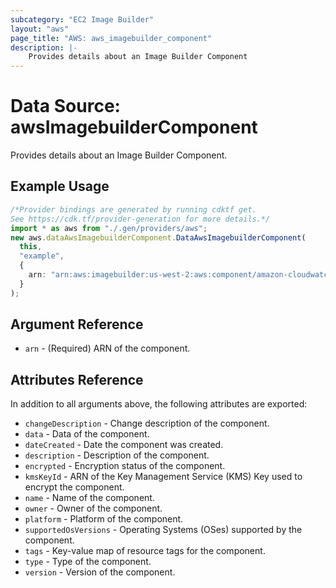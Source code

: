 ```yaml
---
subcategory: "EC2 Image Builder"
layout: "aws"
page_title: "AWS: aws_imagebuilder_component"
description: |-
    Provides details about an Image Builder Component
---
```


# Data Source: awsImagebuilderComponent

Provides details about an Image Builder Component.

## Example Usage

```typescript
/*Provider bindings are generated by running cdktf get.
See https://cdk.tf/provider-generation for more details.*/
import * as aws from "./.gen/providers/aws";
new aws.dataAwsImagebuilderComponent.DataAwsImagebuilderComponent(
  this,
  "example",
  {
    arn: "arn:aws:imagebuilder:us-west-2:aws:component/amazon-cloudwatch-agent-linux/1.0.0",
  }
);

```

## Argument Reference

* `arn` - (Required) ARN of the component.

## Attributes Reference

In addition to all arguments above, the following attributes are exported:

* `changeDescription` - Change description of the component.
* `data` - Data of the component.
* `dateCreated` - Date the component was created.
* `description` - Description of the component.
* `encrypted` - Encryption status of the component.
* `kmsKeyId` - ARN of the Key Management Service (KMS) Key used to encrypt the component.
* `name` - Name of the component.
* `owner` - Owner of the component.
* `platform` - Platform of the component.
* `supportedOsVersions` - Operating Systems (OSes) supported by the component.
* `tags` - Key-value map of resource tags for the component.
* `type` - Type of the component.
* `version` - Version of the component.
